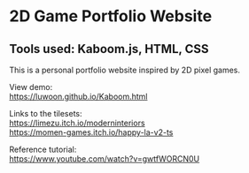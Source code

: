 # 2D Game Portfolio Website

## Tools used: Kaboom.js, HTML, CSS

This is a personal portfolio website inspired by 2D pixel games. 

View demo: \
https://luwoon.github.io/Kaboom.html

Links to the tilesets: \
https://limezu.itch.io/moderninteriors \
https://momen-games.itch.io/happy-la-v2-ts

Reference tutorial: \
https://www.youtube.com/watch?v=gwtfWORCN0U
